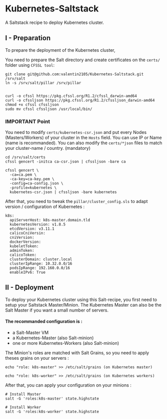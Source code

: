 # Kubernetes-Saltstack
A Saltstack recipe to deploy Kubernetes cluster. 

## I - Preparation

To prepare the deployment of the Kubernetes cluster, 

You need to prepare the Salt directory and create certificates on the `certs/` folder using `CFSSL tool`: 

```
git clone git@github.com:valentin2105/Kubernetes-Saltstack.git /srv/salt
ln -s /srv/salt/pillar /srv/pillar


curl -o cfssl https://pkg.cfssl.org/R1.2/cfssl_darwin-amd64
curl -o cfssljson https://pkg.cfssl.org/R1.2/cfssljson_darwin-amd64
chmod +x cfssl cfssljson
sudo mv cfssl cfssljson /usr/local/bin/
```

### IMPORTANT Point
You need to modify `certs/kubernetes-csr.json` and put every Nodes (Masters/Workers) of your cluster in the `Hosts` field.
You can use IP or Name (name is recommanded).
You can also modify the `certs/*json` files to match your cluster-name / country. (mandatory)

```
cd /srv/salt/certs 
cfssl gencert -initca ca-csr.json | cfssljson -bare ca

cfssl gencert \
  -ca=ca.pem \
  -ca-key=ca-key.pem \
  -config=ca-config.json \
  -profile=kubernetes \
  kubernetes-csr.json | cfssljson -bare kubernetes

```
After that, you need to tweak the `pillar/cluster_config.sls` to adapt version / configuration of Kubernetes : 

```
k8s:
  apiServerHost: k8s-master.domain.tld 
  kubernetesVersion: v1.8.5
  etcdVersion: v3.11.1
  calicoCniVersin: 
  cniVersion: 
  dockerVersion: 
  kubeletToken:
  adminToken: 
  calicoToken:
  clusterDomain: cluster.local
  clusterIpRange: 10.32.0.0/16
  podsIpRange: 192.160.0.0/16
  enableIPv6: True
```

## II - Deployment

To deploy your Kubernetes cluster using this Salt-recipe, you first need to setup your Saltstack Master/Minion. 
The Kubernetes Master can also be the Salt Master if you want a small number of servers. 

#### The recommanded configuration is : 

- a Salt-Master VM
- a Kubernetes-Master (also Salt-minion)
- one or more Kubernetes-Workers (also Salt-minion)

The Minion's roles are matched with Salt Grains, so you need to apply theses grains on your servers : 

```
echo "role: k8s-master" >> /etc/salt/grains (on Kubernetes master)

echo "role: k8s-worker" >> /etc/salt/grains (on Kubernetes workers)
```


After that, you can apply your configuration on your minions :

```
# Install Master
salt -G 'roles:k8s-master' state.highstate

# Install Worker
salt -G 'roles:k8s-worker' state.highstate

```


